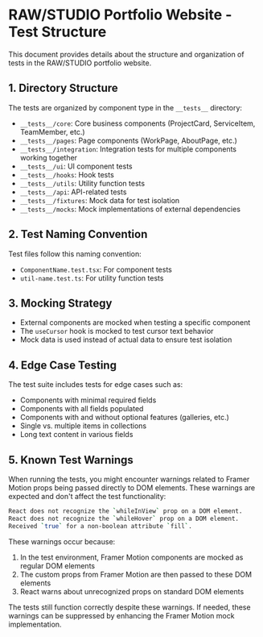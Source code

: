 # RAW/STUDIO Portfolio Website - Test Structure

This document provides details about the structure and organization of tests in the RAW/STUDIO portfolio website.

## 1. Directory Structure

The tests are organized by component type in the `__tests__` directory:

- `__tests__/core`: Core business components (ProjectCard, ServiceItem, TeamMember, etc.)
- `__tests__/pages`: Page components (WorkPage, AboutPage, etc.)
- `__tests__/integration`: Integration tests for multiple components working together
- `__tests__/ui`: UI component tests
- `__tests__/hooks`: Hook tests
- `__tests__/utils`: Utility function tests
- `__tests__/api`: API-related tests
- `__tests__/fixtures`: Mock data for test isolation
- `__tests__/mocks`: Mock implementations of external dependencies

## 2. Test Naming Convention

Test files follow this naming convention:
- `ComponentName.test.tsx`: For component tests
- `util-name.test.ts`: For utility function tests

## 3. Mocking Strategy

- External components are mocked when testing a specific component
- The `useCursor` hook is mocked to test cursor text behavior
- Mock data is used instead of actual data to ensure test isolation

## 4. Edge Case Testing

The test suite includes tests for edge cases such as:

- Components with minimal required fields
- Components with all fields populated
- Components with and without optional features (galleries, etc.)
- Single vs. multiple items in collections
- Long text content in various fields

## 5. Known Test Warnings

When running the tests, you might encounter warnings related to Framer Motion props being passed directly to DOM elements. These warnings are expected and don't affect the test functionality:

```bash
React does not recognize the `whileInView` prop on a DOM element.
React does not recognize the `whileHover` prop on a DOM element.
Received `true` for a non-boolean attribute `fill`.
```

These warnings occur because:

1. In the test environment, Framer Motion components are mocked as regular DOM elements
2. The custom props from Framer Motion are then passed to these DOM elements
3. React warns about unrecognized props on standard DOM elements

The tests still function correctly despite these warnings. If needed, these warnings can be suppressed by enhancing the Framer Motion mock implementation. 